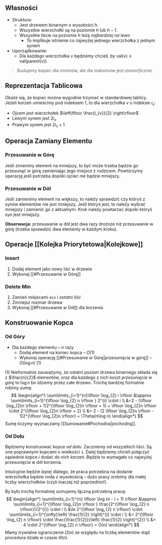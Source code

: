 ## Własności

- Struktura:
	- Jest drzewem binarnym o wysokości $h$.
	- Wszystkie wierzchołki są na poziomie $h$ lub $h-1$.
	- Wszystkie liście na poziomie $h$ leżą *najbardziej na lewo*
		- To implikuje istnienie co najwyżej jednego wierzchołka z jednym synem
- Uporządkowanie:
	- Dla każdego wierzchołka $v$ będziemy chcieli, by $\text{val}(v) \ge \text{val}(\text{parent}(v))$.

> Budujemy kopiec dla minimów, ale dla maksimów jest *izomorficznie*.

## Reprezentacja Tablicowa

Okaże się, że kopiec można wygodnie trzymać w standardowej tablicy.
Jeżeli korzeń umieścimy pod indeksem $1$, to dla wierzchołka $v$ o indeksie $i_{v}$:

- Ojcem jest wierzchołek $\left\lfloor  \frac{i_{v}}{2}  \right\rfloor$
- Lewym synem jest $2i_{v}$
- Prawym synem jest $2i_{v} + 1$

## Operacja Zamiany Elementu

### Przesuwanie w Górę

Jeśli zmienimy element na mniejszy, to być może trzeba będzie go przesunąć w górę zamieniając jego miejsce z rodzicem.
Powtórzymy operację jeśli potrzeba dopóki ojciec nie będzie mniejszy.

### Przesuwanie w Dół

Jeśli zamienimy element na większy, to należy sprawdzić czy któryś z synów elementów nie jest mniejszy. Jeśli któryś jest, to należy wybrać mniejszy i zamienić go z aktualnym.
Krok należy powtarzać dopóki któryś syn jest mniejszy.

**Obserwacja:** przesuwanie w dół jest dwa razy droższe niż przesuwanie w górę (trzeba sprawdzić dwa elementy w każdym kroku).

## Operacje [[Kolejka Priorytetowa|Kolejkowe]]

### Insert

1. Dodaj element jako nowy liść w drzewie
2. Wykonaj [[#Przesuwanie w Górę]]

### Delete Min

1. Zamień miejscami `min` i *ostatni liść*
2. Zmniejsz rozmiar drzewa
3. Wykonaj [[#Przesuwanie w Dół]] dla korzenia

## Konstruowanie Kopca

### Od Góry

- Dla każdego elementu – $n$ razy
	- Dodaj element na koniec kopca – $O(1)$
	- Wykonaj operację [[#Przesuwanie w Górę|przesunięcia w górę]] – $O(\log n)$ (1)

(1) Nieformalnie zauważymy, że ostatni poziom drzewa binarnego składa się z $\frac{n}{2}$ elementów, oraz dla każdego z nich koszt *przesunięcia w górę* to $\log n$ bo idziemy przez całe drzewo.
Trochę bardziej formalnie robimy sumę:
$$
\begin{align*}
\sum\limits_{i=1}^{n}\lfloor \log_{2} i \rfloor &\approx \sum\limits_{i=1}^{\lfloor \log_{2} n \rfloor } 2^{i} \cdot i \\
&=2 - (\lfloor \log_{2}n  \rfloor + 1)2^{\lfloor \log_{2}n  \rfloor + 1} + \lfloor \log_{2}n  \rfloor \cdot 2^{\lfloor \log_{2}n  \rfloor + 2} \\
&= 2 - (2 \lfloor \log_{2}n  \rfloor - 1)2^{\lfloor \log_{2}n  \rfloor} = \Theta(n\log n)
\end{align*}
$$
Sumę liczymy wyznaczamy [[Sumowanie#Pochodna|pochodną]].

### Od Dołu

Będziemy konstruować kopce *od dołu*.
Zaczniemy od wszystkich liści. Są one poprawnymi kopcami o wielkości `1`.
Dalej będziemy chcieli połączyć sąsiednie kopce i dodać do nich korzeń. Będzie to wymagało co najwyżej przesunięcia w dół korzenia.

Intuicyjnie będzie *lepiej* dlatego, że praca potrzebna na dodanie wierzchołka będzie rosła z wysokością – dużo pracy zrobimy dla małej liczby wierzchołków (czyli inaczej niż poprzednio!).

By było trochę formalniej sumujemy łączną potrzebną pracę:
$$
\begin{align*}
\sum\limits_{i=1}^{n} \lfloor \log (n - i + 1) \rfloor &\approx \sum\limits_{i=1}^{\lfloor \log_{2}n \rfloor } \frac{2^{\lfloor \log_{2} n \rfloor}}{2^{i}} \cdot i \\
&\le 2^{\lfloor \log_{2} n \rfloor} \cdot \sum\limits_{i=1}^{\infty}\left( \frac{1}{2} \right)^{i} \cdot i \\
&= 2^{\lfloor \log_{2} n \rfloor} \cdot \frac{\frac{1}{2}}{\left( \frac{1}{2} \right)^{2}} \\
&= 4 \cdot 2^{\lfloor \log_{2} n \rfloor} = O(n)
\end{align*}
$$
Mamy trywialne ograniczenie $\Omega(n)$ ze względu na liczbę elementów stąd procedura działa w czasie $\Theta(n)$.
